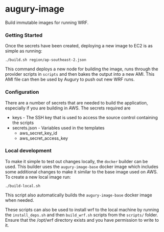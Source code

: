 # augury-image

Build immutable images for running WRF.


### Getting Started

Once the secrets have been created, deploying a new image to EC2 is as simple as running:
        
    ./build.sh region/ap-southeast-2.json
    
This command deploys a new node for building the image, runs through the provider scripts in
`scripts` and then bakes the output into a new AMI. This AMI file can then be used by Augury to
push out new WRF runs.

### Configuration

There are a number of secrets that are needed to build the application, especially if you are building in AWS. The secrets required are

* keys - The SSH key that is used to access the source control containing the scripts
* secrets.json - Variables used in the templates
    * aws_secret_key_id
    * aws_secret_access_key
    
    
### Local development

To make it simple to test out changes locally, the `docker` builder can be used. This builder uses the `augury-image-base` docker image which
includes some additional changes to make it similar to the base image used on AWS. To create a new local image run:

    ./build-local.sh
    
This script also automatically builds the `augury-image-base` docker image when needed.

These scripts can also be used to install wrf to the local machine by running the `install_deps.sh` and then `build_wrf.sh` scripts
from the `scripts/` folder. Ensure that the /opt/wrf directory exists and you have permission to write to it.
